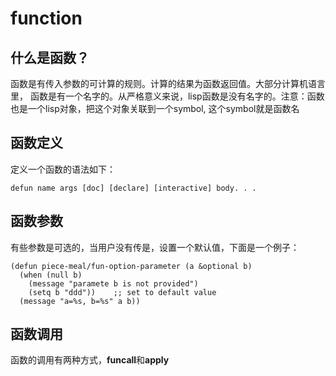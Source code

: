 # function

## 什么是函数？
函数是有传入参数的可计算的规则。计算的结果为函数返回值。大部分计算机语言里，
函数是有一个名字的。从严格意义来说，lisp函数是没有名字的。注意：函数也是一个lisp对象，把这个对象关联到一个symbol,
这个symbol就是函数名

## 函数定义
定义一个函数的语法如下：
```elisp
defun name args [doc] [declare] [interactive] body. . .
```

## 函数参数
有些参数是可选的，当用户没有传是，设置一个默认值，下面是一个例子：
```elisp
(defun piece-meal/fun-option-parameter (a &optional b)
  (when (null b)
    (message "paramete b is not provided")
    (setq b "ddd"))    ;; set to default value
  (message "a=%s, b=%s" a b))
```

## 函数调用
函数的调用有两种方式，**funcall**和**apply**
